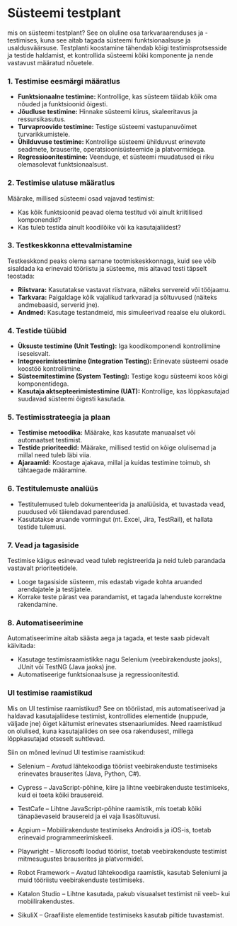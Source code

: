 # Süsteemi testplant


mis on süsteemi testplant? 
See on oluline osa tarkvaraarenduses ja -testimises, kuna see aitab tagada süsteemi funktsionaalsuse ja usaldusväärsuse. Testplanti koostamine tähendab kõigi testimisprotsesside ja testide haldamist, et kontrollida süsteemi kõiki komponente ja nende vastavust määratud nõuetele.

### 1. **Testimise eesmärgi määratlus**
   - **Funktsionaalne testimine:** Kontrollige, kas süsteem täidab kõik oma nõuded ja funktsioonid õigesti.
   - **Jõudluse testimine:** Hinnake süsteemi kiirus, skaleeritavus ja ressursikasutus.
   - **Turvaproovide testimine:** Testige süsteemi vastupanuvõimet turvarikkumistele.
   - **Ühilduvuse testimine:** Kontrollige süsteemi ühilduvust erinevate seadmete, brauserite, operatsioonisüsteemide ja platvormidega.
   - **Regressioonitestimine:** Veenduge, et süsteemi muudatused ei riku olemasolevat funktsionaalsust.

### 2. **Testimise ulatuse määratlus**
   Määrake, millised süsteemi osad vajavad testimist:
   - Kas kõik funktsioonid peavad olema testitud või ainult kriitilised komponendid?
   - Kas tuleb testida ainult koodilõike või ka kasutajaliidest?

### 3. **Testkeskkonna ettevalmistamine**
   Testkeskkond peaks olema sarnane tootmiskeskkonnaga, kuid see võib sisaldada ka erinevaid tööriistu ja süsteeme, mis aitavad testi täpselt teostada:
   - **Riistvara:** Kasutatakse vastavat riistvara, näiteks servereid või tööjaamu.
   - **Tarkvara:** Paigaldage kõik vajalikud tarkvarad ja sõltuvused (näiteks andmebaasid, serverid jne).
   - **Andmed:** Kasutage testandmeid, mis simuleerivad reaalse elu olukordi.

### 4. **Testide tüübid**
   - **Üksuste testimine (Unit Testing):** Iga koodikomponendi kontrollimine iseseisvalt.
   - **Integreerimistestimine (Integration Testing):** Erinevate süsteemi osade koostöö kontrollimine.
   - **Süsteemitestimine (System Testing):** Testige kogu süsteemi koos kõigi komponentidega.
   - **Kasutaja aktsepteerimistestimine (UAT):** Kontrollige, kas lõppkasutajad suudavad süsteemi õigesti kasutada.

### 5. **Testimisstrateegia ja plaan**
   - **Testimise metoodika:** Määrake, kas kasutate manuaalset või automaatset testimist.
   - **Testide prioriteedid:** Määrake, millised testid on kõige olulisemad ja millal need tuleb läbi viia.
   - **Ajaraamid:** Koostage ajakava, millal ja kuidas testimine toimub, sh tähtaegade määramine.

### 6. **Testitulemuste analüüs**
   - Testitulemused tuleb dokumenteerida ja analüüsida, et tuvastada vead, puudused või täiendavad parendused.
   - Kasutatakse aruande vormingut (nt. Excel, Jira, TestRail), et hallata testide tulemusi.

### 7. **Vead ja tagasiside**
   Testimise käigus esinevad vead tuleb registreerida ja neid tuleb parandada vastavalt prioriteetidele.
   - Looge tagasiside süsteem, mis edastab vigade kohta aruanded arendajatele ja testijatele.
   - Korrake teste pärast vea parandamist, et tagada lahenduste korrektne rakendamine.

### 8. **Automatiseerimine**
   Automatiseerimine aitab säästa aega ja tagada, et teste saab pidevalt käivitada:
   - Kasutage testimisraamistikke nagu Selenium (veebirakenduste jaoks), JUnit või TestNG (Java jaoks) jne.
   - Automatiseerige funktsionaalsuse ja regressioonitestid.

### UI testimise raamistikud
Mis on UI testimise raamistikud? See on tööriistad, mis automatiseerivad ja haldavad kasutajaliidese testimist, kontrollides elementide (nuppude, väljade jne) õiget käitumist erinevates stsenaariumides. Need raamistikud on olulised, kuna kasutajaliides on see osa rakendusest, millega lõppkasutajad otseselt suhtlevad.

Siin on mõned levinud UI testimise raamistikud:

- Selenium – Avatud lähtekoodiga tööriist veebirakenduste testimiseks erinevates brauserites (Java, Python, C#).

- Cypress – JavaScript-põhine, kiire ja lihtne veebirakenduste testimiseks, kuid ei toeta kõiki brausereid.

- TestCafe – Lihtne JavaScript-põhine raamistik, mis toetab kõiki tänapäevaseid brausereid ja ei vaja lisasõltuvusi.

- Appium – Mobiilirakenduste testimiseks Androidis ja iOS-is, toetab erinevaid programmeerimiskeeli.

- Playwright – Microsofti loodud tööriist, toetab veebirakenduste testimist mitmesugustes brauserites ja platvormidel.

- Robot Framework – Avatud lähtekoodiga raamistik, kasutab Seleniumi ja muid tööriistu veebirakenduste testimiseks.

- Katalon Studio – Lihtne kasutada, pakub visuaalset testimist nii veeb- kui mobiilirakendustes.

- SikuliX – Graafiliste elementide testimiseks kasutab piltide tuvastamist.
